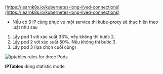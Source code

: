 [https://learnk8s.io/kubernetes-long-lived-connections](https://learnk8s.io/kubernetes-long-lived-connections)

- Nếu có 3 IP cùng phục vụ một service thì kube-proxy sẽ thực hiện theo luật như sau
1. Lấy pod 1 với xác suất 33%, nếu không thì bước 2.
2. Lấy pod 2 với xác suất 50%. Nếu không thì bước 3.
3. Lấy pod 3 (lựa chọn cuối cùng)

![iptables rules for three Pods](https://learnk8s.io/a/851d04da950f1e7db3e460ba902c0ede.svg)

**IPTables** dùng statistic mode
<!--stackedit_data:
eyJoaXN0b3J5IjpbLTE2ODYxMjY4MTldfQ==
-->